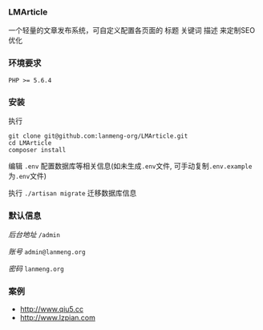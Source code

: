 ### LMArticle 
一个轻量的文章发布系统，可自定义配置各页面的 标题 关键词 描述 来定制SEO优化

### 环境要求
`PHP >= 5.6.4`

### 安装

执行
```
git clone git@github.com:lanmeng-org/LMArticle.git
cd LMArticle
composer install
```

编辑 `.env` 配置数据库等相关信息(如未生成`.env`文件, 可手动复制`.env.example`为`.env`文件)

执行 `./artisan migrate` 迁移数据库信息

### 默认信息
*后台地址*
`/admin`

*账号*
`admin@lanmeng.org`

*密码*
`lanmeng.org`

### 案例
- http://www.qiu5.cc
- http://www.lzpian.com
